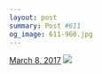 ```yaml
---
layout: post
summary: Post #611
og_image: 611-960.jpg
---
```


<p>
  <time><a href="/611">March 8, 2017</a></time>
  <a href="/611"><img src="{{ site.assets_url }}/611-480.jpg" srcset="{{ site.assets_url }}/611-240.jpg 240w, {{ site.assets_url }}/611-480.jpg 480w, {{ site.assets_url }}/611-720.jpg 720w, {{ site.assets_url }}/611-960.jpg 960w" sizes="(min-width: 700px) 50vw, calc(100vw - 2rem)" /></a>
</p>
